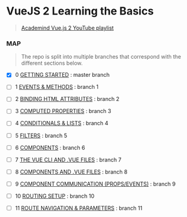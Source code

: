 # VueJS 2 Learning the Basics 

> [Academind Vue.js 2 YouTube playlist](https://www.youtube.com/playlist?list=PL55RiY5tL51p-YU-Uw90qQH419BM4Iz07)

### MAP

> The repo is split into multiple branches that correspond with the different sections below.

- [x] 0 [GETTING STARTED](https://www.youtube.com/watch?v=nyJSd6V2DRI&list=PL55RiY5tL51p-YU-Uw90qQH419BM4Iz07&index=2&t=0s)  : master branch
- [ ] 1 [EVENTS & METHODS](https://www.youtube.com/watch?v=8gkT_yWvP3c&list=PL55RiY5tL51p-YU-Uw90qQH419BM4Iz07&index=3&t=0s) : branch 1
- [ ] 2 [BINDING HTML ATTRIBUTES](https://www.youtube.com/watch?v=N198LSY_jTw&list=PL55RiY5tL51p-YU-Uw90qQH419BM4Iz07&index=4&t=0s) : branch 2
- [ ] 3 [COMPUTED PROPERTIES](https://www.youtube.com/watch?v=cx2WnT_sckA&list=PL55RiY5tL51p-YU-Uw90qQH419BM4Iz07&index=5&t=0s) : branch 3
- [ ] 4 [CONDITIONALS & LISTS](https://www.youtube.com/watch?v=sI_vgLd_CyU&list=PL55RiY5tL51p-YU-Uw90qQH419BM4Iz07&index=6&t=0s) : branch 4
- [ ] 5 [FILTERS](https://www.youtube.com/watch?v=Dh0E9aaedEA&list=PL55RiY5tL51p-YU-Uw90qQH419BM4Iz07&index=7&t=0s) : branch 5
- [ ] 6 [COMPONENTS](https://www.youtube.com/watch?v=kskV1q4iokk&list=PL55RiY5tL51p-YU-Uw90qQH419BM4Iz07&index=8&t=0s) : branch 6
- [ ] 7 [THE VUE CLI AND .VUE FILES](https://www.youtube.com/watch?v=6noJ0dlG7jM&list=PL55RiY5tL51p-YU-Uw90qQH419BM4Iz07&index=9&t=0s) : branch 7
- [ ] 8 [COMPONENTS AND .VUE FILES](https://www.youtube.com/watch?v=FWQSuskE5UA&list=PL55RiY5tL51p-YU-Uw90qQH419BM4Iz07&index=10&t=0s) : branch 8
- [ ] 9 [COMPONENT COMMUNICATION (PROPS/EVENTS)](https://www.youtube.com/watch?v=PPmg7ntQjzc&list=PL55RiY5tL51p-YU-Uw90qQH419BM4Iz07&index=11&t=0s) : branch 9
- [ ] 10 [ROUTING SETUP](https://www.youtube.com/watch?v=4lk9-PYensI&list=PL55RiY5tL51p-YU-Uw90qQH419BM4Iz07&index=12&t=0s) : branch 10
- [ ] 11 [ROUTE NAVIGATION & PARAMETERS](https://www.youtube.com/watch?v=ZYzAwFi5Xzo&list=PL55RiY5tL51p-YU-Uw90qQH419BM4Iz07&index=13&t=0s) : branch 11


